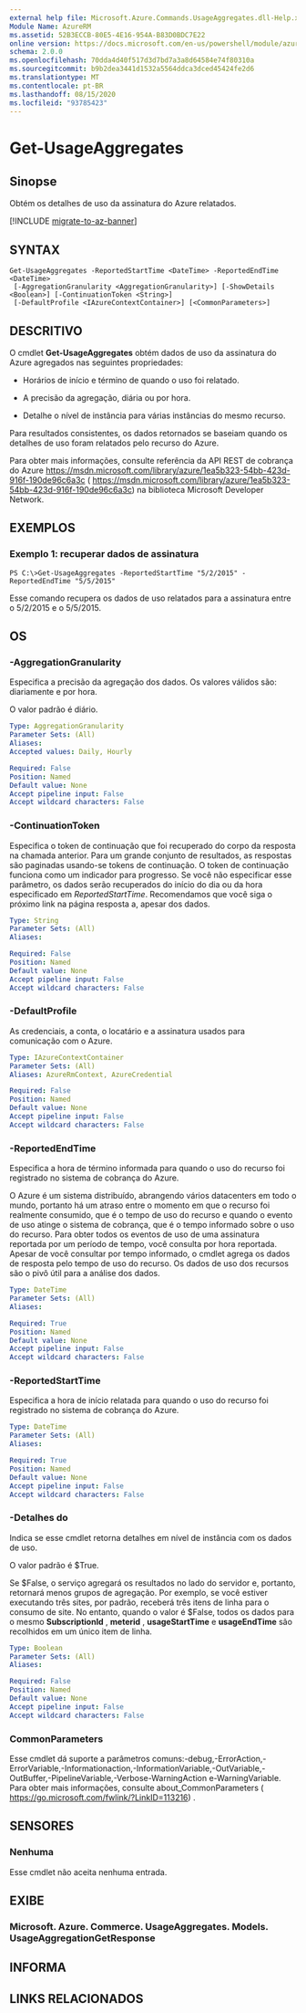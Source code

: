 ```yaml
---
external help file: Microsoft.Azure.Commands.UsageAggregates.dll-Help.xml
Module Name: AzureRM
ms.assetid: 52B3ECCB-80E5-4E16-954A-B83D0BDC7E22
online version: https://docs.microsoft.com/en-us/powershell/module/azurerm.usageaggregates/get-usageaggregates
schema: 2.0.0
ms.openlocfilehash: 70dda4d40f517d3d7bd7a3a8d64584e74f80310a
ms.sourcegitcommit: b9b2dea3441d1532a5564ddca3dced45424fe2d6
ms.translationtype: MT
ms.contentlocale: pt-BR
ms.lasthandoff: 08/15/2020
ms.locfileid: "93785423"
---
```

# Get-UsageAggregates

## Sinopse
Obtém os detalhes de uso da assinatura do Azure relatados.

[!INCLUDE [migrate-to-az-banner](../../includes/migrate-to-az-banner.md)]

## SYNTAX

```
Get-UsageAggregates -ReportedStartTime <DateTime> -ReportedEndTime <DateTime>
 [-AggregationGranularity <AggregationGranularity>] [-ShowDetails <Boolean>] [-ContinuationToken <String>]
 [-DefaultProfile <IAzureContextContainer>] [<CommonParameters>]
```

## DESCRITIVO
O cmdlet **Get-UsageAggregates** obtém dados de uso da assinatura do Azure agregados nas seguintes propriedades: 

- Horários de início e término de quando o uso foi relatado.

- A precisão da agregação, diária ou por hora.

- Detalhe o nível de instância para várias instâncias do mesmo recurso.

Para resultados consistentes, os dados retornados se baseiam quando os detalhes de uso foram relatados pelo recurso do Azure.

Para obter mais informações, consulte referência da API REST de cobrança do Azure https://msdn.microsoft.com/library/azure/1ea5b323-54bb-423d-916f-190de96c6a3c ( https://msdn.microsoft.com/library/azure/1ea5b323-54bb-423d-916f-190de96c6a3c) na biblioteca Microsoft Developer Network.

## EXEMPLOS

### Exemplo 1: recuperar dados de assinatura
```
PS C:\>Get-UsageAggregates -ReportedStartTime "5/2/2015" -ReportedEndTime "5/5/2015"
```

Esse comando recupera os dados de uso relatados para a assinatura entre o 5/2/2015 e o 5/5/2015.

## OS

### -AggregationGranularity
Especifica a precisão da agregação dos dados.
Os valores válidos são: diariamente e por hora.

O valor padrão é diário.

```yaml
Type: AggregationGranularity
Parameter Sets: (All)
Aliases: 
Accepted values: Daily, Hourly

Required: False
Position: Named
Default value: None
Accept pipeline input: False
Accept wildcard characters: False
```

### -ContinuationToken
Especifica o token de continuação que foi recuperado do corpo da resposta na chamada anterior.
Para um grande conjunto de resultados, as respostas são paginadas usando-se tokens de continuação.
O token de continuação funciona como um indicador para progresso.
Se você não especificar esse parâmetro, os dados serão recuperados do início do dia ou da hora especificado em *ReportedStartTime*.
Recomendamos que você siga o próximo link na página resposta a, apesar dos dados.

```yaml
Type: String
Parameter Sets: (All)
Aliases: 

Required: False
Position: Named
Default value: None
Accept pipeline input: False
Accept wildcard characters: False
```

### -DefaultProfile
As credenciais, a conta, o locatário e a assinatura usados para comunicação com o Azure.

```yaml
Type: IAzureContextContainer
Parameter Sets: (All)
Aliases: AzureRmContext, AzureCredential

Required: False
Position: Named
Default value: None
Accept pipeline input: False
Accept wildcard characters: False
```

### -ReportedEndTime
Especifica a hora de término informada para quando o uso do recurso foi registrado no sistema de cobrança do Azure.

O Azure é um sistema distribuído, abrangendo vários datacenters em todo o mundo, portanto há um atraso entre o momento em que o recurso foi realmente consumido, que é o tempo de uso do recurso e quando o evento de uso atinge o sistema de cobrança, que é o tempo informado sobre o uso do recurso.
Para obter todos os eventos de uso de uma assinatura reportada por um período de tempo, você consulta por hora reportada.
Apesar de você consultar por tempo informado, o cmdlet agrega os dados de resposta pelo tempo de uso do recurso.
Os dados de uso dos recursos são o pivô útil para a análise dos dados.

```yaml
Type: DateTime
Parameter Sets: (All)
Aliases: 

Required: True
Position: Named
Default value: None
Accept pipeline input: False
Accept wildcard characters: False
```

### -ReportedStartTime
Especifica a hora de início relatada para quando o uso do recurso foi registrado no sistema de cobrança do Azure.

```yaml
Type: DateTime
Parameter Sets: (All)
Aliases: 

Required: True
Position: Named
Default value: None
Accept pipeline input: False
Accept wildcard characters: False
```

### -Detalhes do
Indica se esse cmdlet retorna detalhes em nível de instância com os dados de uso.

O valor padrão é $True.

Se $False, o serviço agregará os resultados no lado do servidor e, portanto, retornará menos grupos de agregação.
Por exemplo, se você estiver executando três sites, por padrão, receberá três itens de linha para o consumo de site.
No entanto, quando o valor é $False, todos os dados para o mesmo **SubscriptionId** , **meterid** , **usageStartTime** e **usageEndTime** são recolhidos em um único item de linha.

```yaml
Type: Boolean
Parameter Sets: (All)
Aliases: 

Required: False
Position: Named
Default value: None
Accept pipeline input: False
Accept wildcard characters: False
```

### CommonParameters
Esse cmdlet dá suporte a parâmetros comuns:-debug,-ErrorAction,-ErrorVariable,-Informationaction,-InformationVariable,-OutVariable,-OutBuffer,-PipelineVariable,-Verbose-WarningAction e-WarningVariable. Para obter mais informações, consulte about_CommonParameters ( https://go.microsoft.com/fwlink/?LinkID=113216) .

## SENSORES

### Nenhuma
Esse cmdlet não aceita nenhuma entrada.

## EXIBE

### Microsoft. Azure. Commerce. UsageAggregates. Models. UsageAggregationGetResponse

## INFORMA

## LINKS RELACIONADOS

